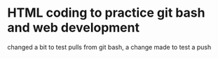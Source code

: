 # HTML coding to practice git bash and web development
changed a bit to test pulls from git bash, a change made to test a push
